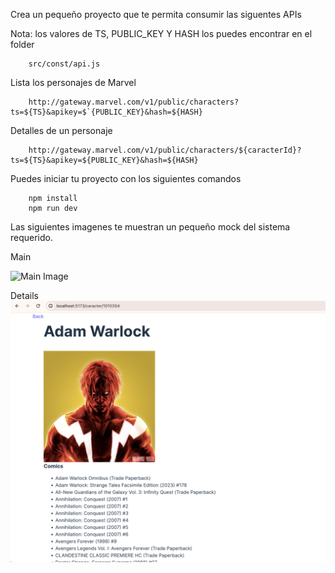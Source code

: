 Crea un pequeño proyecto que te permita consumir las siguentes APIs

Nota: los valores de TS, PUBLIC_KEY Y HASH los puedes encontrar en el folder 

```
    src/const/api.js
```

Lista los personajes de Marvel
```
    http://gateway.marvel.com/v1/public/characters?ts=${TS}&apikey=$`{PUBLIC_KEY}&hash=${HASH}
```

Detalles de un personaje

``` 
    http://gateway.marvel.com/v1/public/characters/${caracterId}?ts=${TS}&apikey=${PUBLIC_KEY}&hash=${HASH}
```

Puedes iniciar tu proyecto con los siguientes comandos

```
    npm install
    npm run dev
```

Las siguientes imagenes te muestran un pequeño mock del sistema requerido.

Main

![Main Image](readme_doc/main.png)

Details
![Details image](/readme_doc/details.png)